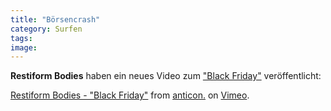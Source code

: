 ```yaml
---
title: "Börsencrash"
category: Surfen
tags: 
image: 
---
```


**Restiform Bodies** haben ein neues Video zum ["Black Friday"](http://rcrdlbl.com/2009/02/13/exclusive_video_restiform_bodies_black_friday) veröffentlicht:  
  
[Restiform Bodies - "Black Friday"](http://vimeo.com/3241968) from [anticon.](http://vimeo.com/anticon) on [Vimeo](http://vimeo.com).